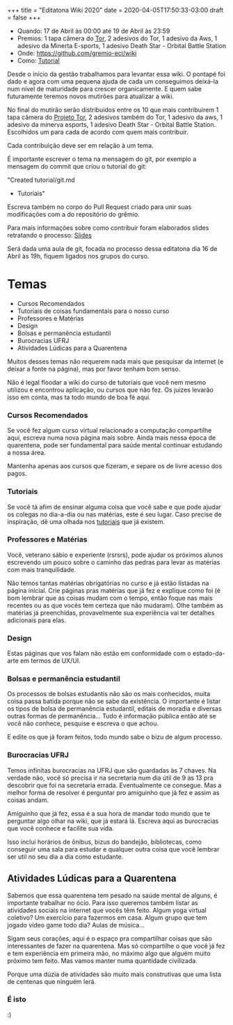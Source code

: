 +++
title = "Editatona Wiki 2020"
date = 2020-04-05T17:50:33-03:00
draft = false
+++

- Quando: 17 de Abril às 00:00 até 19 de Abril às 23:59
- Premios: 1 tapa câmera do [Tor](https://www.torproject.org/), 2 adesivos do Tor, 1 adesivo da Aws, 1 adesivo da Minerta E-sports, 1 adesivo Death Star - Orbital Battle Station
- Onde: https://github.com/gremio-eci/wiki
- Como: [Tutorial](https://docs.google.com/presentation/d/1bBp3djMY6sMn1qmDTdQqSOXYaCvt2RpSCy_VFP65Ebc/edit?usp=sharing)

Desde o início da gestão trabalhamos para levantar essa wiki. O pontapé foi dado e agora com uma pequena ajuda de cada um conseguimos deixá-la num nível de maturidade para crescer organicamente. E quem sabe futuramente teremos novos mutirões para atualizar a wiki.

No final do mutirão serão distribuidos entre os 10 que mais contribuirem 1 tapa câmera do [Projeto Tor](https://www.torproject.org/), 2 adesivos também do Tor, 1 adesivo da aws, 1 adesivo da minerva esports, 1 adesivo Death Star - Orbital Battle Station. Escolhidos um para cada de acordo com quem mais contribuir.

Cada contribuição deve ser em relação à um tema.

É importante escrever o tema na mensagem do git, por exemplo a mensagem do commit que criou o tutorial do git:

"Created tutorial/git.md

- Tutoriais"

Escreva também no corpo do Pull Request criado para unir suas modificações com a do repositório do grêmio.

Para mais informações sobre como contribuir foram elaborados slides retratando o processo: [Slides](https://docs.google.com/presentation/d/1bBp3djMY6sMn1qmDTdQqSOXYaCvt2RpSCy_VFP65Ebc/edit?usp=sharing)

Será dada uma aula de git, focada no processo dessa editatona dia 16 de Abril às 19h, fiquem ligados nos grupos do curso.

# Temas

- Cursos Recomendados
- Tutoriais de coisas fundamentais para o nosso curso
- Professores e Matérias
- Design
- Bolsas e permanência estudantil
- Burocracias UFRJ
- Atividades Lúdicas para a Quarentena

Muitos desses temas não requerem nada mais que pesquisar da internet (e deixar a fonte na página), mas por favor tenham bom senso.

Não é legal floodar a wiki do curso de tutoriais que você nem mesmo utilizou e encontrou aplicação, ou cursos que não fez. Os juizes levarão isso em conta, mas ta todo mundo de boa fé aqui.

### Cursos Recomendados

Se você fez algum curso virtual relacionado a computação compartilhe aqui, escreva numa nova página mais sobre. Ainda mais nessa época de quarentena, pode ser fundamental para saúde mental continuar estudando a nossa área.

Mantenha apenas aos cursos que fizeram, e separe os de livre acesso dos pagos.

### Tutoriais

Se você tá afim de ensinar alguma coisa que você sabe e que pode ajudar os colegas no dia-a-dia ou nas matérias, este é seu lugar. Caso precise de inspiração, dê uma olhada nos [tutoriais](../../tutorial) que já existem.

### Professores e Matérias

Você, veterano sábio e experiente (rsrsrs), pode ajudar os próximos alunos escrevendo um pouco sobre o caminho das pedras para levar as matérias com mais tranquilidade.

Não temos tantas matérias obrigatórias no curso e já estão listadas na página inicial. Crie páginas pras matérias que já fez e explique como foi (é bom lembrar que as coisas mudam com o tempo, então foque nas mais recentes ou as que vocês tem certeza que não mudaram). Olhe também as matérias já preenchidas, provavelmente sua experiência vai ter detalhes adicionais para elas.

### Design

Estas páginas que vos falam não estão em conformidade com o estado-da-arte em termos de UX/UI.

### Bolsas e permanência estudantil

Os processos de bolsas estudantis não são os mais conhecidos, muita coisa passa batida porque não se sabe da existência. O importante é listar os tipos de bolsa de permanência estudantil, editais de moradia e diversas outras formas de permanência... Tudo é informação pública então até se você não conhece, pesquise e escreva o que achou.

E edite os que já foram feitos, todo mundo sabe o bizu de algum processo.

### Burocracias UFRJ

Temos infinitas burocracias na UFRJ que são guardadas às 7 chaves. Na verdade não, você só precisa ir na secretaria num dia útil de 9 às 13 pra descobrir que foi na secretaria errada. Eventualmente ce consegue. Mas a melhor forma de resolver é perguntar pro amiguinho que já fez e assim as coisas andam.

Amiguinho que já fez, essa é a sua hora de mandar todo mundo que te perguntar algo olhar na wiki, que já estará lá. Escreva aqui as burocracias que você conhece e facilite sua vida.

Isso inclui horários de ônibus, bizus do bandejão, bibliotecas, como conseguir uma sala para estudar e qualquer outra coisa que você lembrar ser util no seu dia a dia como estudante.

## Atividades Lúdicas para a Quarentena

Sabemos que essa quarentena tem pesado na saúde mental de alguns, é importante trabalhar no ócio. Para isso queremos também listar as atividades sociais na internet que vocês têm feito. Algum yoga virtual coletivo? Um exercício para fazermos em casa. Algum grupo que tem jogado vídeo game todo dia? Aulas de música...

Sigam seus corações, aqui é o espaço pra compartilhar coisas que são interessantes de fazer na quarentena. Mas só compartilhe o que você já fez e tem experiência em primeira mão, no máximo algo que alguém muito próximo tem feito. Mas vamos manter numa quantidade civilizada.

Porque uma dúzia de atividades são muito mais construtivas que uma lista de centenas que ninguém lerá.

### É isto

:)
